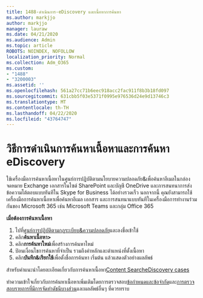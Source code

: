 ```yaml
---
title: 1488-ดําเนินการ-eDiscovery และเนื้อหาการค้นหา
ms.author: markjjo
author: markjjo
manager: lauraw
ms.date: 04/21/2020
ms.audience: Admin
ms.topic: article
ROBOTS: NOINDEX, NOFOLLOW
localization_priority: Normal
ms.collection: Adm_O365
ms.custom:
- "1488"
- "3200003"
ms.assetid: ''
ms.openlocfilehash: 561a27cc71b6eec918acc2fac911f8b3b18fd097
ms.sourcegitcommit: 631cbb5f03e5371f0995e976536d24e9d13746c3
ms.translationtype: MT
ms.contentlocale: th-TH
ms.lasthandoff: 04/22/2020
ms.locfileid: "43764747"
---
```

# <a name="how-to-perform-content-searches-and-ediscovery-searches"></a>วิธีการดําเนินการค้นหาเนื้อหาและการค้นหา eDiscovery

ใช้เครื่องมือการค้นหาเนื้อหาในศูนย์การปฏิบัติตามนโยบายความปลอดภัย&เพื่อค้นหาอีเมลในกล่องจดหมาย Exchange เอกสารในไซต์ SharePoint และบัญชี OneDrive และการสนทนาการส่งข้อความโต้ตอบแบบทันทีใน Skype for Business ได้อย่างรวดเร็ว นอกจากนี้ คุณยังสามารถใช้เครื่องมือการค้นหาเนื้อหาเพื่อค้นหาอีเมล เอกสาร และการสนทนาแบบทันทีในเครื่องมือการทํางานร่วมกันของ Microsoft 365 เช่น Microsoft Teams และกลุ่ม Office 365

**เมื่อต้องการค้นหาเนื้อหา**

1. ไปที่[ศูนย์การปฏิบัติตามกฎระเบียบ&ความปลอดภัย](https://protection.office.com)และลงชื่อเข้าใช้
2. คลิก**ค้นหาเนื้อหา>**
3. คลิก**การค้นหาใหม่**เพื่อสร้างการค้นหาใหม่
4. ป้อนเงื่อนไขการค้นหาที่จําเป็น รวมถึงคําหลักและตําแหน่งที่ตั้งเนื้อหา  
5. คลิก**บันทึก&เรียกใช้**เพื่อตั้งชื่อการค้นหา เริ่มต้น แล้วแสดงตัวอย่างผลลัพธ์

สําหรับคําแนะนําโดยละเอียดเกี่ยวกับการค้นหาเนื้อหา[Content Search](https://docs.microsoft.com/office365/securitycompliance/content-search)[eDiscovery cases](https://docs.microsoft.com/office365/securitycompliance/ediscovery-cases)

ทําความเข้าใจเกี่ยวกับการค้นหาเนื้อหาเพิ่มเติมโดยการตรวจสอบ[ข้อกําหนดและข้อจํากัด](https://docs.microsoft.com/office365/securitycompliance/limits-for-content-search)และ[การตรวจสอบรายการที่มีการจัดทําดัชนีบางส่วน](https://docs.microsoft.com/office365/securitycompliance/investigating-partially-indexed-items-in-ediscovery)และผลลัพธ์อื่นๆ ที่ควรทราบ
